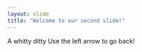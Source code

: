```yaml
---
layout: slide
title: "Welcome to our second slide!"
---
```

A whitty ditty
Use the left arrow to go back!
